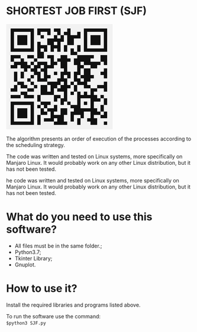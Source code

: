 # SHORTEST JOB FIRST (SJF)

![alt text](https://github.com/lkaranl/escalonamento/raw/master/SJF.png)

The algorithm presents an order of execution of the processes according to the scheduling strategy.

The code was written and tested on Linux systems, more specifically on Manjaro Linux. It would probably work on any other Linux distribution, but it has not been tested.

he code was written and tested on Linux systems, more specifically on Manjaro Linux. It would probably work on any other Linux distribution, but it has not been tested.

# What do you need to use this software?

* All files must be in the same folder.;
* Python3.7;
* Tkinter Library;
* Gnuplot.

# How to use it?

Install the required libraries and programs listed above.

To run the software use the command:<br/>
`$python3 SJF.py`


